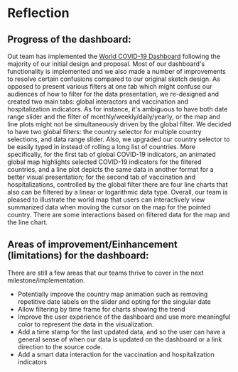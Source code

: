 # Reflection

## Progress of the dashboard:

Out team has implemented the <a href=https://worldcovid-dashpy-stg.herokuapp.com>World COVID-19 Dashboard</a> following the majority of our initial design and proposal. Most of our dashboard's functionality is implemented and we also made a number of improvements to resolve certain confusions compared to our original sketch design. As opposed to present various filters at one tab which might confuse our audiences of how to filter for the data presentation, we re-designed and created two main tabs: global interactors and vaccination and hospitalization indicators. As for instance, it's ambiguous to have both date range slider and the filter of monthly/weekly/daily/yearly, or the map and line plots might not be simultaneously driven by the global filter. We decided to have two global filters: the country selector for multiple country selections, and data range slider. Also, we upgraded our country selector to be easily typed in instead of rolling a long list of countries. More specifically, for the first tab of global COVID-19 indicators, an animated global map highlights selected COVID-19 indicators for the filtered countries, and a line plot depicts the same data in another format for a better visual presentation; for the second tab of vaccination and hospitalizations, controlled by the global filter there are four line charts that also can be filtered by a linear or logarithmic data type. Overall, our team is pleased to illustrate the world map that users can interactively view summarized data when moving the cursor on the map for the pointed country. There are some interactions based on filtered data for the map and the line chart. 

## Areas of improvement/Einhancement (limitations) for the dashboard:

There are still a few areas that our teams thrive to cover in the next milestone/implementation.
- Potentially improve the country map animation such as removing repetitive date labels on the slider and opting for the singular date
- Allow filtering by time frame for charts showing the trend
- Improve the user experience of the dashboard and use more meaningful color to represent the data in the visualization.
- Add a time stamp for the last updated data, and so the user can have a general sense of when our data is updated on the dashboard or a link direction to the source code.
- Add a smart data interaction for the vaccination and hospitalization indicators 
